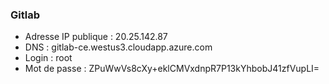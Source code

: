 ### Gitlab

* Adresse IP publique : 20.25.142.87
* DNS : gitlab-ce.westus3.cloudapp.azure.com
* Login : root
* Mot de passe : ZPuWwVs8cXy+eklCMVxdnpR7P13kYhbobJ41zfVupLI=
